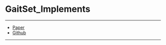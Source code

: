 # GaitSet_Implements

----

- [Paper](https://arxiv.org/abs/1811.06186)
- [Github](https://github.com/AbnerHqC/GaitSet)

----
